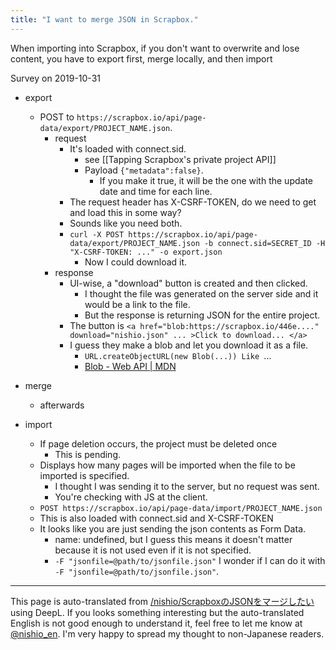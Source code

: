 ```yaml
---
title: "I want to merge JSON in Scrapbox."
---
```


When importing into Scrapbox, if you don't want to overwrite and lose content, you have to export first, merge locally, and then import

Survey on 2019-10-31
- export
    - POST to `https://scrapbox.io/api/page-data/export/PROJECT_NAME.json`.
        - request
            - It's loaded with connect.sid.
                - see  [[Tapping Scrapbox's private project API]]
                - Payload `{"metadata":false}`.
                    - If you make it true, it will be the one with the update date and time for each line.
            - The request header has X-CSRF-TOKEN, do we need to get and load this in some way?
            - Sounds like you need both.
            - `curl -X POST https://scrapbox.io/api/page-data/export/PROJECT_NAME.json -b connect.sid=SECRET_ID -H "X-CSRF-TOKEN: ..." -o export.json`
                - Now I could download it.
        - response
            - UI-wise, a "download" button is created and then clicked.
                - I thought the file was generated on the server side and it would be a link to the file.
                - But the response is returning JSON for the entire project.
            - The button is `<a href="blob:https://scrapbox.io/446e...." download="nishio.json" ... >Click to download... </a>`
            - I guess they make a blob and let you download it as a file.
                - `URL.createObjectURL(new Blob(...)) Like `...
                - [Blob - Web API | MDN](https://developer.mozilla.org/ja/docs/Web/API/Blob)

- merge
    - afterwards

- import
    - If page deletion occurs, the project must be deleted once
        - This is pending.
    - Displays how many pages will be imported when the file to be imported is specified.
        - I thought I was sending it to the server, but no request was sent.
        - You're checking with JS at the client.
    - `POST https://scrapbox.io/api/page-data/import/PROJECT_NAME.json`
    - This is also loaded with connect.sid and X-CSRF-TOKEN
    - It looks like you are just sending the json contents as Form Data.
        - name: undefined, but I guess this means it doesn't matter because it is not used even if it is not specified.
        - `-F "jsonfile=@path/to/jsonfile.json"` I wonder if I can do it with `-F "jsonfile=@path/to/jsonfile.json"`.

---
This page is auto-translated from [/nishio/ScrapboxのJSONをマージしたい](https://scrapbox.io/nishio/ScrapboxのJSONをマージしたい) using DeepL. If you looks something interesting but the auto-translated English is not good enough to understand it, feel free to let me know at [@nishio_en](https://twitter.com/nishio_en). I'm very happy to spread my thought to non-Japanese readers.